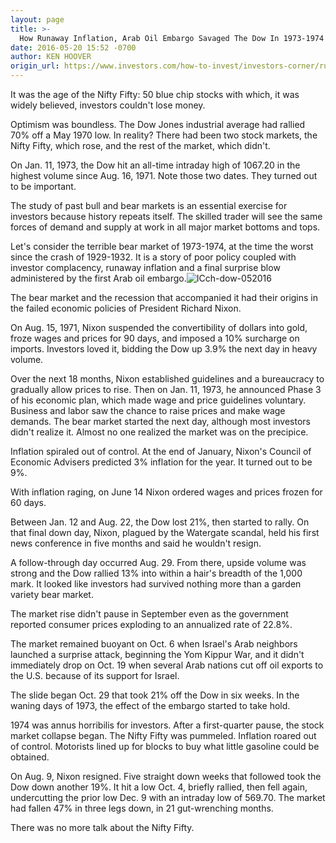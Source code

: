 ```yaml
---
layout: page
title: >-
  How Runaway Inflation, Arab Oil Embargo Savaged The Dow In 1973-1974
date: 2016-05-20 15:52 -0700
author: KEN HOOVER
origin_url: https://www.investors.com/how-to-invest/investors-corner/runaway-inflation-an-arab-oil-embargo-savaged-the-dow-in-1973-1974/
---
```


It was the age of the Nifty Fifty: 50 blue chip stocks with which, it was widely believed, investors couldn't lose money.

Optimism was boundless. The Dow Jones industrial average had rallied 70% off a May 1970 low. In reality? There had been two stock markets, the Nifty Fifty, which rose, and the rest of the market, which didn't.

On Jan. 11, 1973, the Dow hit an all-time intraday high of 1067.20 in the highest volume since Aug. 16, 1971. Note those two dates. They turned out to be important.

The study of past bull and bear markets is an essential exercise for investors because history repeats itself. The skilled trader will see the same forces of demand and supply at work in all major market bottoms and tops.

Let's consider the terrible bear market of 1973-1974, at the time the worst since the crash of 1929-1932. It is a story of poor policy coupled with investor complacency, runaway inflation and a final surprise blow administered by the first Arab oil embargo.![ICch-dow-052016](https://www.investors.com/wp-content/uploads/2016/05/ICch-dow-052016-1024x587.jpg)

The bear market and the recession that accompanied it had their origins in the failed economic policies of President Richard Nixon.

On Aug. 15, 1971, Nixon suspended the convertibility of dollars into gold, froze wages and prices for 90 days, and imposed a 10% surcharge on imports. Investors loved it, bidding the Dow up 3.9% the next day in heavy volume.

Over the next 18 months, Nixon established guidelines and a bureaucracy to gradually allow prices to rise. Then on Jan. 11, 1973, he announced Phase 3 of his economic plan, which made wage and price guidelines voluntary. Business and labor saw the chance to raise prices and make wage demands. The bear market started the next day, although most investors didn't realize it. Almost no one realized the market was on the precipice.

Inflation spiraled out of control. At the end of January, Nixon's Council of Economic Advisers predicted 3% inflation for the year. It turned out to be 9%.

With inflation raging, on June 14 Nixon ordered wages and prices frozen for 60 days.

Between Jan. 12 and Aug. 22, the Dow lost 21%, then started to rally. On that final down day, Nixon, plagued by the Watergate scandal, held his first news conference in five months and said he wouldn't resign.

A follow-through day occurred Aug. 29. From there, upside volume was strong and the Dow rallied 13% into within a hair's breadth of the 1,000 mark. It looked like investors had survived nothing more than a garden variety bear market.

The market rise didn't pause in September even as the government reported consumer prices exploding to an annualized rate of 22.8%.

The market remained buoyant on Oct. 6 when Israel's Arab neighbors launched a surprise attack, beginning the Yom Kippur War, and it didn't immediately drop on Oct. 19 when several Arab nations cut off oil exports to the U.S. because of its support for Israel.

The slide began Oct. 29 that took 21% off the Dow in six weeks. In the waning days of 1973, the effect of the embargo started to take hold.

1974 was annus horribilis for investors. After a first-quarter pause, the stock market collapse began. The Nifty Fifty was pummeled. Inflation roared out of control. Motorists lined up for blocks to buy what little gasoline could be obtained.

On Aug. 9, Nixon resigned. Five straight down weeks that followed took the Dow down another 19%. It hit a low Oct. 4, briefly rallied, then fell again, undercutting the prior low Dec. 9 with an intraday low of 569.70. The market had fallen 47% in three legs down, in 21 gut-wrenching months.

There was no more talk about the Nifty Fifty.
